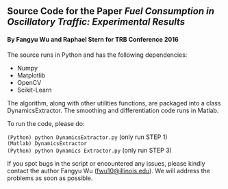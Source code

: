 ## Source Code for the Paper *Fuel Consumption in Oscillatory Traffic: Experimental Results*
#### By Fangyu Wu and Raphael Stern for TRB Conference 2016

The source runs in Python and has the following dependencies:
+ Numpy
+ Matplotlib
+ OpenCV
+ Scikit-Learn

The algorithm, along with other utilities functions, are packaged into a class DynamicsExtractor. The smoothing and differentiation code runs in Matlab. 

To run the code, please do:

`(Python) python DynamicsExtractor.py` (only run STEP 1)  
`(Matlab) DynamicsExtractor`  
`(Python) python Dynamics Extractor.py` (only run STEP 3)  

If you spot bugs in the script or encountered any issues, please kindly contact the author Fangyu Wu (fwu10@illinois.edu). We will address the problems as soon as possible.
